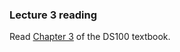 ### Lecture 3 reading

Read [Chapter 3](http://www.textbook.ds100.org/ch/03/pandas_intro.html) of the DS100 textbook.